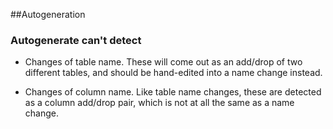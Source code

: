 
##Autogeneration
### Autogenerate can't detect
- Changes of table name. These will come out as an add/drop of two different tables, and should be hand-edited into a name change instead.

- Changes of column name. Like table name changes, these are detected as a column add/drop pair, which is not at all the same as a name change.